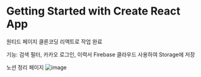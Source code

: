 # Getting Started with Create React App

원티드 페이지 클론코딩 리액트로 작업 완료

기능: 검색 필터, 카카오 로그인, 이력서 Firebase 클라우드 사용하여 Storage에 저장

노션 정리 페이지
![image](https://user-images.githubusercontent.com/76845678/212524395-ff139658-d18d-4bbc-9030-2f190180dce3.png)
